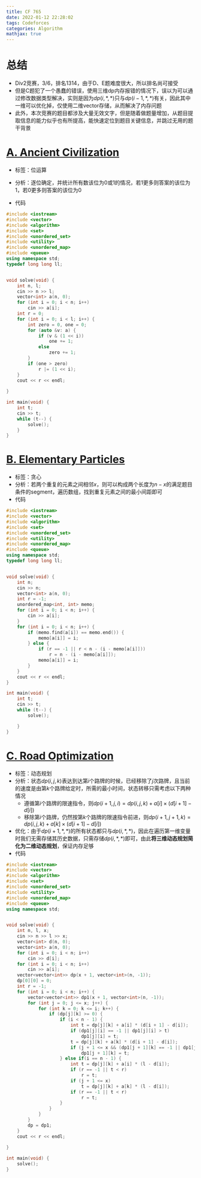 ```yaml
---
title: CF 765
date: 2022-01-12 22:28:02
tags: Codeforces
categories: Algorithm
mathjax: true
---
```


# 总结

- Div2竞赛，3/6，排名1314，由于D、E题难度很大，所以排名尚可接受
- 但是C题犯了一个愚蠢的错误，使用三维dp内存报错的情况下，误以为可以通过修改数据类型解决，实则是因为$dp(i,*,*)$只与$dp(i-1,*,*)$有关，因此其中一维可以优化掉，仅使用二维vector存储，从而解决了内存问题
- 此外，本次竞赛的题目都涉及大量无效文字，但是随着做题量增加，从题目提取信息的能力似乎也有所提高，能快速定位到题目关键信息，并跳过无用的题干背景



# [A. Ancient Civilization](https://codeforces.com/contest/1625/problem/A)

- 标签：位运算
- 分析：逐位确定，并统计所有数该位为0或1的情况，若1更多则答案的该位为1，若0更多则答案的该位为0

- 代码

```c++
#include <iostream>
#include <vector>
#include <algorithm>
#include <set>
#include <unordered_set>
#include <utility>
#include <unordered_map>
#include <queue>
using namespace std;
typedef long long ll;


void solve(void) {
    int n, l;
    cin >> n >> l;
    vector<int> a(n, 0);
    for (int i = 0; i < n; i++)
        cin >> a[i];
    int r = 0;
    for (int i = 0; i < l; i++) {
        int zero = 0, one = 0;
        for (auto &v: a) {
            if (v & (1 << i))
                one += 1;
            else
                zero += 1;
        }
        if (one > zero)
            r |= (1 << i);
    }
    cout << r << endl;
    
}

int main(void) {
    int t;
    cin >> t;
    while (t--) {
        solve();
    }
}
```

<!--more-->

# [B. Elementary Particles](https://codeforces.com/contest/1625/problem/B)

- 标签：贪心
- 分析：若两个重复的元素之间相邻$x$，则可以构成两个长度为$n-x$的满足题目条件的segment，遍历数组，找到重复元素之间的最小间距即可
- 代码

```c++
#include <iostream>
#include <vector>
#include <algorithm>
#include <set>
#include <unordered_set>
#include <utility>
#include <unordered_map>
#include <queue>
using namespace std;
typedef long long ll;


void solve(void) {
    int n;
    cin >> n;
    vector<int> a(n, 0);
    int r = -1;
    unordered_map<int, int> memo;
    for (int i = 0; i < n; i++) {
        cin >> a[i];
    }
    for (int i = 0; i < n; i++) {
        if (memo.find(a[i]) == memo.end()) {
            memo[a[i]] = i;
        } else {
            if (r == -1 || r < n - (i - memo[a[i]]))
                r = n - (i - memo[a[i]]);
            memo[a[i]] = i;
        }
    }
    cout << r << endl;
}

int main(void) {
    int t;
    cin >> t;
    while (t--) {
        solve();

    }
}
```



# [C. Road Optimization](https://codeforces.com/contest/1625/problem/C)

- 标签：动态规划
- 分析：状态$dp(i,j,k)$表达到达第$i$个路牌的时候，已经移除了$j$次路牌，且当前的速度是由第$k$个路牌给定时，所需的最小时间，状态转移只需考虑以下两种情况
  - 遵循第$i$个路牌的限速指令，则$dp(i+1,j,i)=dp(i,j,k)+a[i] \times (d[i+1]-d[i])$
  - 移除第$i$个路牌，仍然按第$k$个路牌的限速指令前进，则$dp(i+1,j+1,k)=dp(i,j,k)+a[k] \times (d[i+1]-d[i])$
- 优化：由于$dp(i+1,*,*)$的所有状态都只与$dp(i,*,*)$，因此在遍历第一维变量时我们无需存储其历史数据，只需存储$dp(i,*,*)$即可，由此**将三维动态规划简化为二维动态规划**，保证内存足够
- 代码

```c++
#include <iostream>
#include <vector>
#include <algorithm>
#include <set>
#include <unordered_set>
#include <utility>
#include <unordered_map>
#include <queue>
using namespace std;


void solve(void) {
    int n, l, x;
    cin >> n >> l >> x;
    vector<int> d(n, 0);
    vector<int> a(n, 0);
    for (int i = 0; i < n; i++)
        cin >> d[i];
    for (int i = 0; i < n; i++)
        cin >> a[i];
    vector<vector<int>> dp(x + 1, vector<int>(n, -1));
    dp[0][0] = 0;
    int r = -1;
    for (int i = 0; i < n; i++) {
        vector<vector<int>> dp1(x + 1, vector<int>(n, -1));
        for (int j = 0; j <= x; j++) {
            for (int k = 0; k <= i; k++) {
                if (dp[j][k] >= 0) {
                    if (i < n - 1) {
                        int t = dp[j][k] + a[i] * (d[i + 1] - d[i]);
                        if (dp1[j][i] == -1 || dp1[j][i] > t)
                            dp1[j][i] = t;
                        t = dp[j][k] + a[k] * (d[i + 1] - d[i]);
                        if (j + 1 <= x && (dp1[j + 1][k] == -1 || dp1[j + 1][k] > t))
                            dp1[j + 1][k] = t;
                    } else if(i == n - 1) {
                        int t = dp[j][k] + a[i] * (l - d[i]);
                        if (r == -1 || t < r)
                            r = t;
                        if (j + 1 <= x)
                            t = dp[j][k] + a[k] * (l - d[i]);
                        if (r == -1 || t < r)
                            r = t;
                    }
                }
            }
        }
        dp = dp1;
    }
    cout << r << endl;
    
}

int main(void) {
    solve();
}
```

